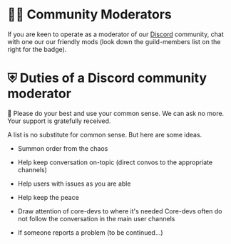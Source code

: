 # 👮‍♀️ Community Moderators

If you are keen to operate as a moderator of our [Discord](https://discord.gg/autogpt) community, chat with one our our friendly mods (look down the guild-members list on the right for the badge).


# ⛨ Duties of a Discord community moderator

🙏 Please do your best and use your common sense. We can ask no more. Your support is gratefully received.

A list is no substitute for common sense. But here are some ideas.

- Summon order from the chaos

- Help keep conversation on-topic (direct convos to the appropriate channels)

- Help users with issues as you are able

- Help keep the peace

- Draw attention of core-devs to where it's needed
    Core-devs often do not follow the conversation in the main user channels

- If someone reports a problem (to be continued...)